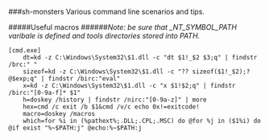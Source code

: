 ###sh-monsters
Various command line scenarios and tips.

#####Useful macros
######*Note: be sure that _NT_SYMBOL_PATH varibale is defined and tools directories stored into PATH.*
```
[cmd.exe]
    dt=kd -z C:\Windows\System32\$1.dll -c "dt $1!_$2 $3;q" | findstr /brc:" "
    sizeof=kd -z C:\Windows\System32\$1.dll -c "?? sizeof($1!_$2);? @$exp;q" | findstr /birc:"eval"
    x=kd -z C:\Windows\System32\$1.dll -c "x $1!$2;q" | findstr /birc:"[0-9a-f]* $1"
    h=doskey /history | findstr /nirc:"[0-9a-z]" | more
    hex=cmd /c exit /b $1&cmd /v/c echo 0x!=exitcode!
    macro=doskey /macros
    which=for %i in (%pathext%;.DLL;.CPL;.MSC) do @for %j in ($1%i) do @if exist "%~$PATH:j" @echo:%~$PATH:j
```

